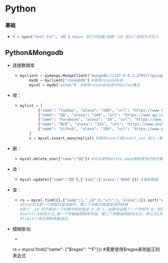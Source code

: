 # Python



### 基础

+ ```python
  f = open("test.txt"，'wb') #open 是打开创建/函数 'wb'是以二进制方式写入
  ```

## Python&Mongodb

+ 连接数据库

  + ```python
    myclient = pymongo.MongoClient("mongodb://127.0.0.1:27017/?gssapiServiceName=mongodb")
        mydb = myclient["runoobdb"] #使用runoobdb库
        mycol = mydb["sites"]  #使用runnoobdb库中的sites集合
    ```

+ 增：

  + ```python
    mylist = [
            {"name": "Taobao", "alexa": "100", "url": "https://www.taobao.com"},
            {"name": "QQ", "alexa": "100", "url": "https://www.qq.com"},
            {"name": "Facebook", "alexa": "10", "url": "https://www.facebook.com"},
            {"name": "知乎", "alexa": "103", "url": "https://www.zhihu.com"},
            {"name": "Github", "alexa": "109", "url": "https://www.github.com"}
        ]
        x = mycol.insert_many(mylist) #使用insert或insert_one 插入一条数据
    ```

+ 删：

  + ```python
    mycol.delete_one({"name":"QQ"}) #可以使用delete_many删除更多匹配的数据
    ```

+ 改：

  + ```python
    mycol.update({"name":"QQ"},{'$set':{'alexa':'6666'}}) #更新数据
    ```

+ 查：

  + ```python
    rs = mycol.find({},{"name":1,"_id":0,"url":1,'alexa':1}).sort("alexa",-1).limit(3)
    #find方法第一个参数为查询条件，第二个参数为需要查询的结果
    #除了 _id 你不能在一个对象中同时指定 0 和 1，如果你设置了一个字段为 0，则其他都为 1，反之亦然。
    #sort()为排序方式,第一个参数指明排序字段，第二个参数指明排序方式，默认为1升序，-1降序
    #limit()表示限制条数返回
    ```

+ 模糊查询:

  +  ```python
    rs = mycol.find({"name": {"$regex": "^F"}}) #需要使用$regex表明是正则表达式
    ```

    
    

